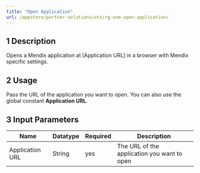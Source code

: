 ```yaml
---
title: "Open Application"
url: /appstore/partner-solutions/ats/rg-one-open-application/
---
```


## 1 Description

Opens a Mendix application at [Application URL] in a browser with
Mendix specific settings.

## 2 Usage

Pass the URL of the application you want to open. You can also use the global constant **Application URL**.

## 3 Input Parameters

Name | Datatype | Required | Description
--- | --- | --- | ---
Application URL | String | yes | The URL of the application you want to open
